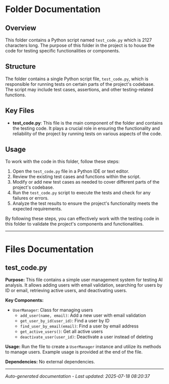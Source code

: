 # Folder Documentation

## Overview
This folder contains a Python script named `test_code.py` which is 2127 characters long. The purpose of this folder in the project is to house the code for testing specific functionalities or components.

## Structure
The folder contains a single Python script file, `test_code.py`, which is responsible for running tests on certain parts of the project's codebase. The script may include test cases, assertions, and other testing-related functions.

## Key Files
- **test_code.py**: This file is the main component of the folder and contains the testing code. It plays a crucial role in ensuring the functionality and reliability of the project by running tests on various aspects of the code.

## Usage
To work with the code in this folder, follow these steps:
1. Open the `test_code.py` file in a Python IDE or text editor.
2. Review the existing test cases and functions within the script.
3. Modify or add new test cases as needed to cover different parts of the project's codebase.
4. Run the `test_code.py` script to execute the tests and check for any failures or errors.
5. Analyze the test results to ensure the project's functionality meets the expected requirements.

By following these steps, you can effectively work with the testing code in this folder to validate the project's components and functionalities.

---

# Files Documentation

## test_code.py

**Purpose:** This file contains a simple user management system for testing AI analysis. It allows adding users with email validation, searching for users by ID or email, retrieving active users, and deactivating users.

**Key Components:**
- `UserManager`: Class for managing users
  - `add_user(name, email)`: Add a new user with email validation
  - `get_user_by_id(user_id)`: Find a user by ID
  - `find_user_by_email(email)`: Find a user by email address
  - `get_active_users()`: Get all active users
  - `deactivate_user(user_id)`: Deactivate a user instead of deleting

**Usage:** Run the file to create a `UserManager` instance and utilize its methods to manage users. Example usage is provided at the end of the file.

**Dependencies:** No external dependencies.

---
*Auto-generated documentation - Last updated: 2025-07-18 08:20:37*
